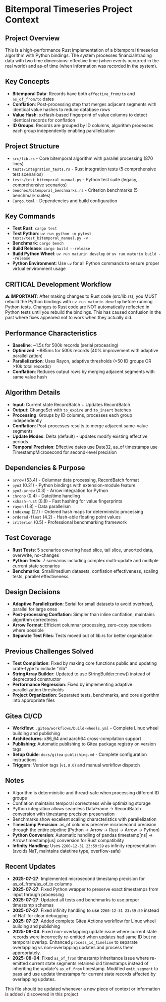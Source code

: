 # Bitemporal Timeseries Project Context

## Project Overview
This is a high-performance Rust implementation of a bitemporal timeseries algorithm with Python bindings. The system processes financial/trading data with two time dimensions: effective time (when events occurred in the real world) and as-of time (when information was recorded in the system).

## Key Concepts
- **Bitemporal Data**: Records have both `effective_from/to` and `as_of_from/to` dates
- **Conflation**: Post-processing step that merges adjacent segments with identical value hashes to reduce database rows
- **Value Hash**: xxHash-based fingerprint of value columns to detect identical records for conflation
- **ID Groups**: Records are grouped by ID columns, algorithm processes each group independently enabling parallelization

## Project Structure
- `src/lib.rs` - Core bitemporal algorithm with parallel processing (870 lines)
- `tests/integration_tests.rs` - Rust integration tests (5 comprehensive test scenarios)
- `tests/test_bitemporal_manual.py` - Python test suite (legacy, comprehensive scenarios)
- `benches/bitemporal_benchmarks.rs` - Criterion benchmarks (5 benchmark suites)
- `Cargo.toml` - Dependencies and build configuration

## Key Commands
- **Test Rust**: `cargo test`
- **Test Python**: `uv run python -m pytest tests/test_bitemporal_manual.py -v`
- **Benchmark**: `cargo bench`
- **Build Release**: `cargo build --release`
- **Build Python Wheel**: `uv run maturin develop` or `uv run maturin build --release`
- **Python Environment**: Use `uv` for all Python commands to ensure proper virtual environment usage

## CRITICAL Development Workflow
**⚠️  IMPORTANT**: After making changes to Rust code (src/lib.rs), you MUST rebuild the Python bindings with `uv run maturin develop` before running Python tests. Changes to Rust code are NOT automatically reflected in Python tests until you rebuild the bindings. This has caused confusion in the past where fixes appeared not to work when they actually did.

## Performance Characteristics
- **Baseline**: ~1.5s for 500k records (serial processing)
- **Optimized**: ~885ms for 500k records (40% improvement with adaptive parallelization)
- **Parallelization**: Uses Rayon, adaptive thresholds (>50 ID groups OR >10k total records)
- **Conflation**: Reduces output rows by merging adjacent segments with same value hash

## Algorithm Details
- **Input**: Current state RecordBatch + Updates RecordBatch  
- **Output**: ChangeSet with `to_expire` and `to_insert` batches
- **Processing**: Groups by ID columns, processes each group independently
- **Conflation**: Post-processes results to merge adjacent same-value segments
- **Update Modes**: Delta (default) - updates modify existing effective periods
- **Temporal Precision**: Effective dates use Date32, as_of timestamps use TimestampMicrosecond for second-level precision

## Dependencies & Purpose
- `arrow` (53.4) - Columnar data processing, RecordBatch format
- `pyo3` (0.21) - Python bindings with extension-module feature
- `pyo3-arrow` (0.3) - Arrow integration for Python
- `chrono` (0.4) - Date/time handling
- `xxhash-rust` (0.8) - Fast hashing for value fingerprints
- `rayon` (1.8) - Data parallelism
- `indexmap` (2.1) - Ordered hash maps for deterministic processing
- `ordered-float` (4.2) - Hash-able floating point values
- `criterion` (0.5) - Professional benchmarking framework

## Test Coverage
- **Rust Tests**: 5 scenarios covering head slice, tail slice, unsorted data, overwrite, no-changes
- **Python Tests**: 7 scenarios including complex multi-update and multiple current state scenarios
- **Benchmarks**: Small/medium datasets, conflation effectiveness, scaling tests, parallel effectiveness

## Design Decisions
- **Adaptive Parallelization**: Serial for small datasets to avoid overhead, parallel for large ones
- **Post-processing Conflation**: Simpler than inline conflation, maintains algorithm correctness
- **Arrow Format**: Efficient columnar processing, zero-copy operations where possible
- **Separate Test Files**: Tests moved out of lib.rs for better organization

## Previous Challenges Solved
- **Test Compilation**: Fixed by making core functions public and updating crate-type to include "rlib"
- **StringArray Builder**: Updated to use StringBuilder::new() instead of deprecated constructor
- **Performance Regression**: Fixed by implementing adaptive parallelization thresholds
- **Project Organization**: Separated tests, benchmarks, and core algorithm into appropriate files

## Gitea CI/CD
- **Workflow**: `.gitea/workflows/build-wheels.yml` - Complete Linux wheel building and publishing
- **Architectures**: x86_64 and aarch64 cross-compilation support
- **Publishing**: Automatic publishing to Gitea package registry on version tags
- **Setup Guide**: `docs/gitea-publishing.md` - Complete configuration instructions
- **Triggers**: Version tags (`v1.0.0`) and manual workflow dispatch

## Notes
- Algorithm is deterministic and thread-safe when processing different ID groups
- Conflation maintains temporal correctness while optimizing storage
- Python integration allows seamless DataFrame → RecordBatch conversion with timestamp precision preservation
- Benchmarks show excellent scaling characteristics with parallelization
- **Timestamp Precision**: as_of columns preserve microsecond precision through the entire pipeline (Python → Arrow → Rust → Arrow → Python)
- **Python Conversion**: Automatic handling of pandas timestamp[ns] → Arrow timestamp[us] conversion for Rust compatibility
- **Infinity Handling**: Uses `2260-12-31 23:59:59` as infinity representation (avoids NaT, maintains datetime type, overflow-safe)

## Recent Updates
- **2025-07-27**: Implemented microsecond timestamp precision for as_of_from/as_of_to columns
- **2025-07-27**: Fixed Python wrapper to preserve exact timestamps from input through processing  
- **2025-07-27**: Updated all tests and benchmarks to use proper timestamp schemas
- **2025-07-27**: Fixed infinity handling to use `2260-12-31 23:59:59` instead of NaT for clear debugging
- **2025-07-27**: Added complete Gitea Actions workflow for Linux wheel building and publishing
- **2025-08-04**: Fixed non-overlapping update issue where current state records were incorrectly re-emitted when updates had same ID but no temporal overlap. Enhanced `process_id_timeline` to separate overlapping vs non-overlapping updates and process them appropriately.
- **2025-08-04**: Fixed `as_of_from` timestamp inheritance issue where re-emitted current state segments retained old timestamps instead of inheriting the update's `as_of_from` timestamp. Modified `emit_segment` to pass and use update timestamps for current state records affected by overlapping updates.

This file should be updated whenever a new piece of context or information is added / discovered in this project